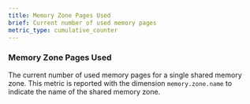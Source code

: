 ```yaml
---
title: Memory Zone Pages Used
brief: Current number of used memory pages
metric_type: cumulative_counter
---
```

### Memory Zone Pages Used
The current number of used memory pages for a single shared memory zone. This metric is reported with the dimension
`memory.zone.name` to indicate the name of the shared memory zone.
